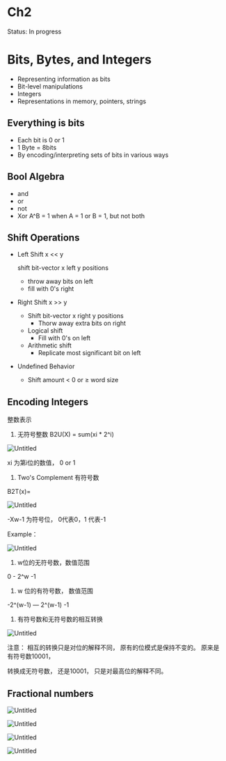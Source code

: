 # Ch2

Status: In progress

# Bits, Bytes, and Integers

- Representing information as bits
- Bit-level manipulations
- Integers
- Representations in memory, pointers, strings

## Everything is bits

- Each bit is 0 or 1
- 1 Byte = 8bits
- By encoding/interpreting sets of bits in various ways

## Bool Algebra

- and
- or
- not
- Xor   A^B = 1 when A = 1 or B = 1, but not both

## Shift Operations

- Left Shift  x << y
    
    shift bit-vector x left y positions 
    
    - throw away bits on left
    - fill with 0's right
- Right Shift x >> y
    - Shift bit-vector x right y positions
        - Thorw away extra bits on right
    - Logical shift
        - Fill with 0's on left
    - Arithmetic shift
        - Replicate most significant bit on left
- Undefined Behavior
    - Shift amount < 0 or  ≥ word size
    

## Encoding Integers

整数表示

1. 无符号整数  B2U(X) =  sum(xi * 2^i) 

![Untitled](Ch2%20fb753a1e62774222abacd138b4390caf/Untitled.png)

xi 为第i位的数值， 0 or 1

1. Two's Complement 有符号数

B2T(x)= 

![Untitled](Ch2%20fb753a1e62774222abacd138b4390caf/Untitled%201.png)

-Xw-1 为符号位， 0代表0，1 代表-1

Example：

![Untitled](Ch2%20fb753a1e62774222abacd138b4390caf/Untitled%202.png)

1. w位的无符号数，数值范围

0 - 2^w -1 

1. w 位的有符号数， 数值范围

  -2^(w-1) — 2^(w-1) -1 

1. 有符号数和无符号数的相互转换

![Untitled](Ch2%20fb753a1e62774222abacd138b4390caf/Untitled%203.png)

注意： 相互的转换只是对位的解释不同， 原有的位模式是保持不变的。  原来是 有符号数10001， 

转换成无符号数， 还是10001， 只是对最高位的解释不同。

## Fractional numbers

![Untitled](Ch2%20fb753a1e62774222abacd138b4390caf/Untitled%204.png)

![Untitled](Ch2%20fb753a1e62774222abacd138b4390caf/Untitled%205.png)

![Untitled](Ch2%20fb753a1e62774222abacd138b4390caf/Untitled%206.png)

![Untitled](Ch2%20fb753a1e62774222abacd138b4390caf/Untitled%207.png)